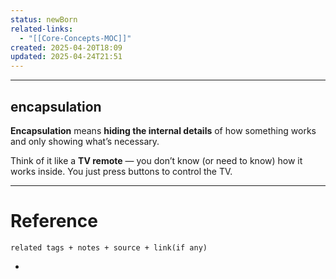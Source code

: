 ```yaml
---
status: newBorn
related-links:
  - "[[Core-Concepts-MOC]]"
created: 2025-04-20T18:09
updated: 2025-04-24T21:51
---
```

---

## encapsulation

**Encapsulation** means **hiding the internal details** of how something works and only showing what’s necessary.

Think of it like a **TV remote** — you don’t know (or need to know) how it works inside. You just press buttons to control the TV.

---


# Reference
`related tags + notes + source + link(if any)`
 

- 